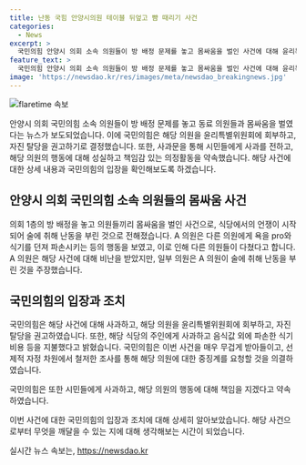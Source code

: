 ```yaml
---
title: 난동 국힘 안양시의원 테이블 뒤엎고 뺨 때리기 사건
categories:
  - News
excerpt: >
  국민의힘 안양시 의회 소속 의원들이 방 배정 문제를 놓고 몸싸움을 벌인 사건에 대해 윤리특위에 회부되었다. 이에 국민의힘은 사과하며, 해당 의원에 대한 중징계를 요청하고 자진 탈당을 권고했다. 또한, 체질개선과 책임 있는 활동을 약속하며 시민들에게 사과했다. 사건은 의회에서의 방 배정 논의로 시작돼 의원들 간의 언쟁으로 확산되었고, A의원이 폭언 및 난동을 일으켰다는 주장이 제기됐다. A의원은 술에 취한 상태에서의 행동을 부인하지만, 다른 의원은 폭행을 고백하며 사건은 큰 파장을 일으켰다. 해당 식당은 사건으로 인한 파손에 대해 국민의힘으로부터 사과받고, 추가 비용을 지불받았다.
feature_text: >
  국민의힘 안양시 의회 소속 의원들이 방 배정 문제를 놓고 몸싸움을 벌인 사건에 대해 윤리특위에 회부되었다. 이에 국민의힘은 사과하며, 해당 의원에 대한 중징계를 요청하고 자진 탈당을 권고했다. 또한, 체질개선과 책임 있는 활동을 약속하며 시민들에게 사과했다. 사건은 의회에서의 방 배정 논의로 시작돼 의원들 간의 언쟁으로 확산되었고, A의원이 폭언 및 난동을 일으켰다는 주장이 제기됐다. A의원은 술에 취한 상태에서의 행동을 부인하지만, 다른 의원은 폭행을 고백하며 사건은 큰 파장을 일으켰다. 해당 식당은 사건으로 인한 파손에 대해 국민의힘으로부터 사과받고, 추가 비용을 지불받았다.
image: 'https://newsdao.kr/res/images/meta/newsdao_breakingnews.jpg'
---
```


<p><img src="https://newsdao.kr/res/images/meta/newsdao_breakingnews.jpg" alt="flaretime 속보" /></p>

<p>안양시 의회 국민의힘 소속 의원들이 방 배정 문제를 놓고 동료 의원들과 몸싸움을 벌였다는 뉴스가 보도되었습니다. 이에 국민의힘은 해당 의원을 윤리특별위원회에 회부하고, 자진 탈당을 권고하기로 결정했습니다. 또한, 사과문을 통해 시민들에게 사과를 전하고, 해당 의원의 행동에 대해 성실하고 책임감 있는 의정활동을 약속했습니다. 해당 사건에 대한 상세 내용과 국민의힘의 입장을 확인해보도록 하겠습니다.</p>

<h2 data-ke-size="size26">안양시 의회 국민의힘 소속 의원들의 몸싸움 사건</h2>

<p>의회 1층의 방 배정을 놓고 의원들끼리 몸싸움을 벌인 사건으로, 식당에서의 언쟁이 시작되어 술에 취해 난동을 부린 것으로 전해졌습니다. A 의원은 다른 의원에게 욕을 pro와 식기를 던져 파손시키는 등의 행동을 보였고, 이로 인해 다른 의원들이 다쳤다고 합니다. A 의원은 해당 사건에 대해 비난을 받았지만, 일부 의원은 A 의원이 술에 취해 난동을 부린 것을 주장했습니다.</p>

<h2 data-ke-size="size26">국민의힘의 입장과 조치</h2>

<p>국민의힘은 해당 사건에 대해 사과하고, 해당 의원을 윤리특별위원회에 회부하고, 자진 탈당을 권고하였습니다. 또한, 해당 식당의 주인에게 사과하고 음식값 외에 파손한 식기 비용 등을 지불했다고 밝혔습니다. 국민의힘은 이번 사건을 매우 무겁게 받아들이고, 선제적 자정 차원에서 철저한 조사를 통해 해당 의원에 대한 중징계를 요청할 것을 의결하였습니다.</p>

<p>국민의힘은 또한 시민들에게 사과하고, 해당 의원의 행동에 대해 책임을 지겠다고 약속하였습니다.</p>

<p>이번 사건에 대한 국민의힘의 입장과 조치에 대해 상세히 알아보았습니다. 해당 사건으로부터 무엇을 깨달을 수 있는 지에 대해 생각해보는 시간이 되었습니다.</p>
실시간 뉴스 속보는, <a href="https://newsdao.kr" rel="dofollow">https://newsdao.kr</a>


